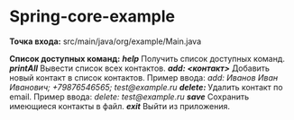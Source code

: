 # Spring-core-example

__Точка входа:__ src/main/java/org/example/Main.java

__Список доступных команд:__
___help___ Получить список доступных команд.
___printAll___  Вывести список всех контактов.
___add: <контакт>___  Добавить новый контакт в список контактов. Пример ввода: _add: Иванов Иван Иванович; +79876546565; test@example.ru_
___delete: <email>___ Удалить контакт по email. Пример ввода: _delete: test@example.ru_
___save___ Сохранить имеющиеся контакты в файл.
___exit___ Выйти из приложения.
